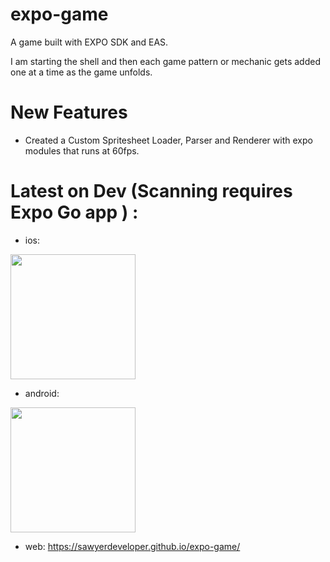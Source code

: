 # expo-game

A game built with EXPO SDK and EAS.

I am starting the shell and then each game pattern or mechanic gets added one at a time as the game unfolds.

# New Features

- Created a Custom Spritesheet Loader, Parser and Renderer with expo modules that runs at 60fps.

# Latest on Dev (Scanning requires Expo Go app ) :

- ios:

<img src="https://qr.expo.dev/eas-update?updateId=9bd92095-b030-4b16-8e50-34c51b872291&appScheme=exp&host=u.expo.dev" width="200" height="200" />

- android:

<img src="https://qr.expo.dev/eas-update?updateId=b5184543-a089-4388-884b-e971713c6218&appScheme=exp&host=u.expo.dev" width="200" height="200" />

- web:
    https://sawyerdeveloper.github.io/expo-game/
